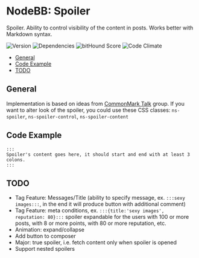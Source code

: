 # NodeBB: Spoiler

Spoiler. Ability to control visibility of the content in posts. Works better with Markdown syntax.

![Version](https://img.shields.io/npm/v/nodebb-plugin-ns-spoiler.svg)
![Dependencies](https://david-dm.org/NicolasSiver/nodebb-plugin-ns-spoiler.svg)
![bitHound Score](https://www.bithound.io/github/NicolasSiver/nodebb-plugin-ns-spoiler/badges/score.svg)
![Code Climate](https://img.shields.io/codeclimate/github/NicolasSiver/nodebb-plugin-ns-spoiler.svg)

<!-- START doctoc generated TOC please keep comment here to allow auto update -->
<!-- DON'T EDIT THIS SECTION, INSTEAD RE-RUN doctoc TO UPDATE -->
 

- [General](#general)
- [Code Example](#code-example)
- [TODO](#todo)

<!-- END doctoc generated TOC please keep comment here to allow auto update -->

## General

Implementation is based on ideas from [CommonMark Talk](http://talk.commonmark.org/t/what-could-a-spoiler-tag-extension-look-like/767) group.
If you want to alter look of the spoiler, you could use these CSS classes: `ns-spoiler`, `ns-spoiler-control`, `ns-spoiler-content`

## Code Example

```
:::
Spoiler's content goes here, it should start and end with at least 3 colons.
:::
```

## TODO

- Tag Feature: Messages/Title (ability to specify message, ex. `:::sexy images:::`, in the end it will produce button with additional comment)
- Tag Feature: meta conditions, ex. `:::{title:'sexy images', reputation: 80}:::` spoiler expandable for the users with 100 or more posts, with 8 or more points, with 80 or more reputation, etc.
- Animation: expand/collapse
- Add button to composer
- Major: true spoiler, i.e. fetch content only when spoiler is opened
- Support nested spoilers